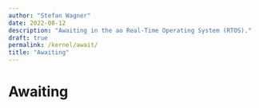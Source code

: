 ```yaml
---
author: "Stefan Wagner"
date: 2022-08-12
description: "Awaiting in the ao Real-Time Operating System (RTOS)."
draft: true
permalink: /kernel/await/
title: "Awaiting"
---
```


# Awaiting
